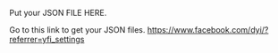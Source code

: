 Put your JSON FILE HERE.


Go to this link to get your JSON files.
https://www.facebook.com/dyi/?referrer=yfi_settings
